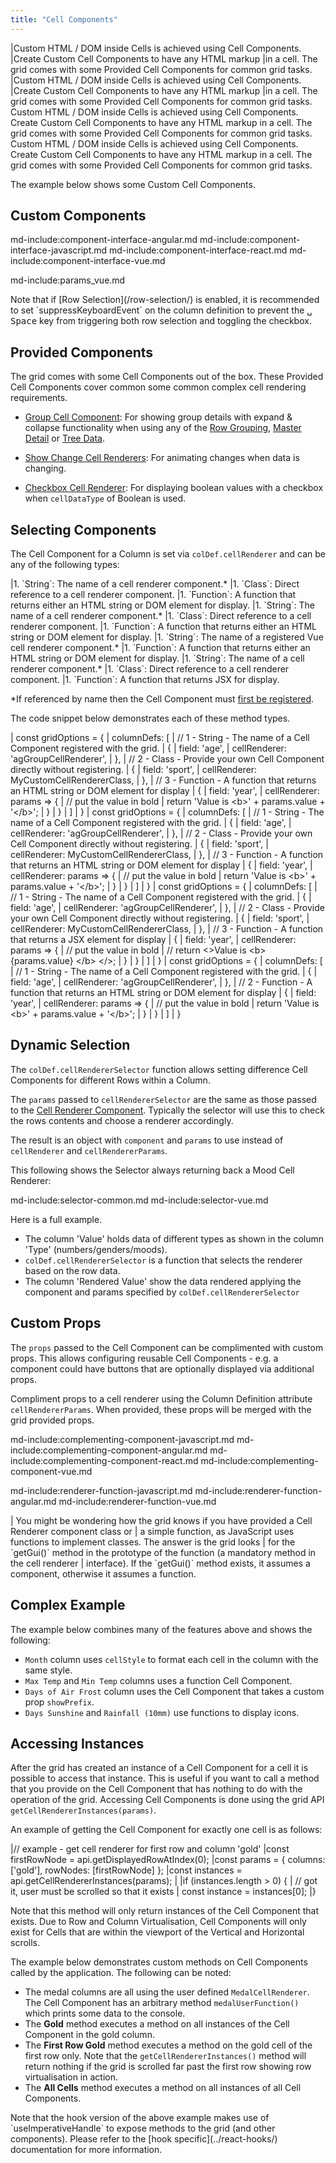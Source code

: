 ```yaml
---
title: "Cell Components"
---
```


<framework-specific-section frameworks="javascript">
|Custom HTML / DOM inside Cells is achieved using Cell Components.
|Create Custom Cell Components to have any HTML markup
|in a cell. The grid comes with some Provided Cell Components for common grid tasks.
</framework-specific-section>

<framework-specific-section frameworks="vue">
|Custom HTML / DOM inside Cells is achieved using Cell Components.
|Create Custom Cell Components to have any HTML markup
|in a cell. The grid comes with some Provided Cell Components for common grid tasks.
</framework-specific-section>

<framework-specific-section frameworks="react">
<video-section id="9IbhW4z--mg" title="React Cell Renderers" header="true">
Custom HTML / DOM inside Cells is achieved using Cell Components.
Create Custom Cell Components to have any HTML markup
in a cell. The grid comes with some Provided Cell Components for common grid tasks.
</video-section>
</framework-specific-section>

<framework-specific-section frameworks="angular">
<video-section id="xsafnM77NVs" title="Angular Cell Renderers" header="true">
Custom HTML / DOM inside Cells is achieved using Cell Components.
Create Custom Cell Components to have any HTML markup
in a cell. The grid comes with some Provided Cell Components for common grid tasks.
</video-section>
</framework-specific-section>

The example below shows some Custom Cell Components.

<grid-example title='Simple Cell Renderer' name='simple' type='mixed' options='{ "exampleHeight": 460 }'></grid-example>

## Custom Components

md-include:component-interface-angular.md
md-include:component-interface-javascript.md
md-include:component-interface-react.md
md-include:component-interface-vue.md

<framework-specific-section frameworks="javascript,angular,vue">
<interface-documentation interfaceName='ICellRendererParams' config='{"description":""}' ></interface-documentation>
</framework-specific-section>
<framework-specific-section frameworks="react">
<interface-documentation interfaceName='CustomCellRendererProps' config='{"description":""}' ></interface-documentation>
</framework-specific-section>

md-include:params_vue.md

<note>
Note that if [Row Selection](/row-selection/) is enabled, it is recommended to set `suppressKeyboardEvent` on the column definition to prevent the <kbd>␣ Space</kbd> key from triggering both row selection and toggling the checkbox.
</note>

## Provided Components

The grid comes with some Cell Components out of the box. These Provided Cell Components cover common some common complex cell rendering requirements.

- [Group Cell Component](/group-cell-renderer/): For showing group details with expand & collapse functionality when using any of the [Row Grouping](/grouping/), [Master Detail](/master-detail/) or [Tree Data](/tree-data/).

- [Show Change Cell Renderers](/change-cell-renderers/): For animating changes when data is changing.

- [Checkbox Cell Renderer](/cell-data-types/): For displaying boolean values with a checkbox when `cellDataType` of Boolean is used.


## Selecting Components

The Cell Component for a Column is set via `colDef.cellRenderer` and can be any of the following types:

<framework-specific-section frameworks="javascript">
|1. `String`: The name of a cell renderer component.*
|1. `Class`: Direct reference to a cell renderer component.
|1. `Function`: A function that returns either an HTML string or DOM element for display.
</framework-specific-section>

<framework-specific-section frameworks="angular">
|1. `String`: The name of a cell renderer component.*
|1. `Class`: Direct reference to a cell renderer component.
|1. `Function`: A function that returns either an HTML string or DOM element for display.
</framework-specific-section>

<framework-specific-section frameworks="vue">
|1. `String`: The name of a registered Vue cell renderer component.*
|1. `Function`: A function that returns either an HTML string or DOM element for display.
</framework-specific-section>

<framework-specific-section frameworks="react">
|1. `String`: The name of a cell renderer component.*
|1. `Class`: Direct reference to a cell renderer component.
|1. `Function`: A function that returns JSX for display.
</framework-specific-section>

*If referenced by name then the Cell Component must [first be registered](/components/#registering-custom-components).

The code snippet below demonstrates each of these method types.

<framework-specific-section frameworks="javascript">
<snippet spaceBetweenProperties="true">
| const gridOptions = {
|     columnDefs: [
|         // 1 - String - The name of a Cell Component registered with the grid.
|         {
|             field: 'age',
|             cellRenderer: 'agGroupCellRenderer',
|         },
|         // 2 - Class - Provide your own Cell Component directly without registering.
|         {
|             field: 'sport',
|             cellRenderer: MyCustomCellRendererClass,
|         },
|         // 3 - Function - A function that returns an HTML string or DOM element for display
|         {
|             field: 'year',
|             cellRenderer: params => {
|                 // put the value in bold
|                 return 'Value is &lt;b&gt;' + params.value + '&lt;/b&gt;';
|             }
|         }
|     ]
| }
</snippet>
</framework-specific-section>

<framework-specific-section frameworks="angular">
<snippet spaceBetweenProperties="true">
| const gridOptions = {
|     columnDefs: [
|         // 1 - String - The name of a Cell Component registered with the grid.
|         {
|             field: 'age',
|             cellRenderer: 'agGroupCellRenderer',
|         },
|         // 2 - Class - Provide your own Cell Component directly without registering.
|         {
|             field: 'sport',
|             cellRenderer: MyCustomCellRendererClass,
|         },
|         // 3 - Function - A function that returns an HTML string or DOM element for display
|         {
|             field: 'year',
|             cellRenderer: params => {
|                 // put the value in bold
|                 return 'Value is &lt;b&gt;' + params.value + '&lt;/b&gt;';
|             }
|         }
|     ]
| }
</snippet>
</framework-specific-section>

<framework-specific-section frameworks="react">
<snippet spaceBetweenProperties="true">
| const gridOptions = {
|     columnDefs: [
|         // 1 - String - The name of a Cell Component registered with the grid.
|         {
|             field: 'age',
|             cellRenderer: 'agGroupCellRenderer',
|         },
|         // 2 - Class - Provide your own Cell Component directly without registering.
|         {
|             field: 'sport',
|             cellRenderer: MyCustomCellRendererClass,
|         },
|         // 3 - Function - A function that returns a JSX element for display
|         {
|             field: 'year',
|             cellRenderer: params => {
|                 // put the value in bold
|                 // return &lt;&gt;Value is &lt;b&gt; {params.value} &lt;/b&gt; &lt;/&gt;;
|             }
|         }
|     ]
| }
</snippet>
</framework-specific-section>

<framework-specific-section frameworks="vue">
<snippet spaceBetweenProperties="true"> 
| const gridOptions = {
|     columnDefs: [
|         // 1 - String - The name of a Cell Component registered with the grid.
|         {
|             field: 'age',
|             cellRenderer: 'agGroupCellRenderer',
|         },
|         // 2 - Function - A function that returns an HTML string or DOM element for display
|         {
|             field: 'year',
|             cellRenderer: params => {
|                 // put the value in bold
|                 return 'Value is &lt;b&gt;' + params.value + '&lt;/b&gt;';
|             }
|         }
|     ]
| }
</snippet>
</framework-specific-section>


## Dynamic Selection

The `colDef.cellRendererSelector` function allows setting difference Cell Components for different Rows within a Column.

The `params` passed to `cellRendererSelector` are the same as those passed to the [Cell Renderer Component](/component-cell-renderer/). Typically the selector will use this to check the rows contents and choose a renderer accordingly.

The result is an object with `component` and `params` to use instead of `cellRenderer` and `cellRendererParams`.

This following shows the Selector always returning back a Mood Cell Renderer:

md-include:selector-common.md
md-include:selector-vue.md
 
Here is a full example.
- The column 'Value' holds data of different types as shown in the column 'Type' (numbers/genders/moods).
- `colDef.cellRendererSelector` is a function that selects the renderer based on the row data.
- The column 'Rendered Value' show the data rendered applying the component and params specified by `colDef.cellRendererSelector`

<grid-example title='Dynamic Rendering Component' name='dynamic-rendering-component' type='mixed' options='{ "exampleHeight": 335, "extras": ["fontawesome"] }'></grid-example>


## Custom Props

The `props` passed to the Cell Component can be complimented with custom props. This allows configuring reusable Cell Components - e.g. a component could have buttons that are optionally displayed via additional props.

Compliment props to a cell renderer using the Column Definition attribute  `cellRendererParams`. When provided, these props will be merged with the grid provided props.

md-include:complementing-component-javascript.md
md-include:complementing-component-angular.md
md-include:complementing-component-react.md
md-include:complementing-component-vue.md

md-include:renderer-function-javascript.md
md-include:renderer-function-angular.md
md-include:renderer-function-vue.md 

<framework-specific-section frameworks="javascript">
<note>
| You might be wondering how the grid knows if you have provided a Cell Renderer component class or
| a simple function, as JavaScript uses functions to implement classes. The answer is the grid looks
| for the `getGui()` method in the prototype of the function (a mandatory method in the cell renderer
| interface). If the `getGui()` method exists, it assumes a component, otherwise it assumes a function.
</note>
</framework-specific-section>

## Complex Example

The example below combines many of the features above and shows the following:

- `Month` column uses `cellStyle` to format each cell in the column with the same style.
- `Max Temp` and `Min Temp` columns uses a function Cell Component.
- `Days of Air Frost` column uses the Cell Component that takes a custom prop `showPrefix`.
- `Days Sunshine` and `Rainfall (10mm)` use functions to display icons.

<grid-example title='Cell Renderer' name='cell-renderer' type='mixed'></grid-example>

## Accessing Instances

After the grid has created an instance of a Cell Component for a cell it is possible to access that instance. This is useful if you want to call a method that you provide on the Cell Component that has nothing to do with the operation of the grid. Accessing Cell Components is done using the grid API `getCellRendererInstances(params)`.

<api-documentation source='grid-api/api.json' section='rendering' names='["getCellRendererInstances"]' ></api-documentation>

An example of getting the Cell Component for exactly one cell is as follows:

<snippet transform={false}>
|// example - get cell renderer for first row and column 'gold'
|const firstRowNode = api.getDisplayedRowAtIndex(0);
|const params = { columns: ['gold'], rowNodes: [firstRowNode] };
|const instances = api.getCellRendererInstances(params);
|
|if (instances.length > 0) {
|    // got it, user must be scrolled so that it exists
|    const instance = instances[0];
|}
</snippet>

Note that this method will only return instances of the Cell Component that exists. Due to Row and Column Virtualisation, Cell Components will only exist for Cells that are within the viewport of the Vertical and Horizontal scrolls.

The example below demonstrates custom methods on Cell Components called by the application. The following can be noted:

- The medal columns are all using the user defined `MedalCellRenderer`. The Cell Component has an arbitrary method `medalUserFunction()` which prints some data to the console.
- The **Gold** method executes a method on all instances of the Cell Component in the gold column.
- The **First Row Gold** method executes a method on the gold cell of the first row only. Note that the `getCellRendererInstances()` method will return nothing if the grid is scrolled far past the first row showing row virtualisation in action.
- The **All Cells** method executes a method on all instances of all Cell Components.

<grid-example title='Get Cell Renderer' name='get-cell-renderer' type='mixed'></grid-example>

<framework-specific-section frameworks="react">
<note>
Note that the hook version of the above example makes use of `useImperativeHandle` to expose methods to the grid (and other components). Please
refer to the [hook specific](../react-hooks/) documentation for more information.
</note>
</framework-specific-section>

